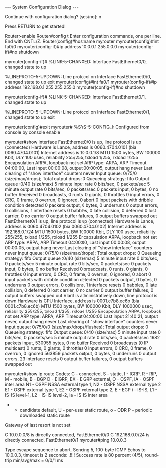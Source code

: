 --- System Configuration Dialog ---

Continue with configuration dialog? [yes/no]: n


Press RETURN to get started!

Router>enable
Router#config t
Enter configuration commands, one per line. End with CNTL/Z.
Router(config)#hostname myrouter
myrouter(config)#int fa0/0
myrouter(config-if)#ip address 10.0.0.1 255.0.0.0
myrouter(config-if)#no shutdown

myrouter(config-if)#
%LINK-5-CHANGED: Interface FastEthernet0/0, changed state to up

%LINEPROTO-5-UPDOWN: Line protocol on Interface FastEthernet0/0, changed state to up
exit
myrouter(config)#int fa0/1
myrouter(config-if)#ip address 192.168.0.1 255.255.255.0
myrouter(config-if)#no shutdown

myrouter(config-if)#
%LINK-5-CHANGED: Interface FastEthernet0/1, changed state to up

%LINEPROTO-5-UPDOWN: Line protocol on Interface FastEthernet0/1, changed state to up
exit

myrouter(config)#exit
myrouter#
%SYS-5-CONFIG_I: Configured from console by console
enable

myrouter#show interface
FastEthernet0/0 is up, line protocol is up (connected)
Hardware is Lance, address is 0060.4704.0101 (bia 0060.4704.0101)
Internet address is 10.0.0.1/8
MTU 1500 bytes, BW 100000 Kbit, DLY 100 usec,
reliability 255/255, txload 1/255, rxload 1/255
Encapsulation ARPA, loopback not set
ARP type: ARPA, ARP Timeout 04:00:00, 
Last input 00:00:08, output 00:00:05, output hang never
Last clearing of "show interface" counters never
Input queue: 0/75/0 (size/max/drops); Total output drops: 0
Queueing strategy: fifo
Output queue :0/40 (size/max)
5 minute input rate 0 bits/sec, 0 packets/sec
5 minute output rate 0 bits/sec, 0 packets/sec
0 packets input, 0 bytes, 0 no buffer
Received 0 broadcasts, 0 runts, 0 giants, 0 throttles
0 input errors, 0 CRC, 0 frame, 0 overrun, 0 ignored, 0 abort
0 input packets with dribble condition detected
0 packets output, 0 bytes, 0 underruns
0 output errors, 0 collisions, 1 interface resets
0 babbles, 0 late collision, 0 deferred
0 lost carrier, 0 no carrier
0 output buffer failures, 0 output buffers swapped out
FastEthernet0/1 is up, line protocol is up (connected)
Hardware is Lance, address is 0060.4704.0102 (bia 0060.4704.0102)
Internet address is 192.168.0.1/24
MTU 1500 bytes, BW 100000 Kbit, DLY 100 usec,
reliability 255/255, txload 1/255, rxload 1/255
Encapsulation ARPA, loopback not set
ARP type: ARPA, ARP Timeout 04:00:00, 
Last input 00:00:08, output 00:00:05, output hang never
Last clearing of "show interface" counters never
Input queue: 0/75/0 (size/max/drops); Total output drops: 0
Queueing strategy: fifo
Output queue :0/40 (size/max)
5 minute input rate 0 bits/sec, 0 packets/sec
5 minute output rate 0 bits/sec, 0 packets/sec
0 packets input, 0 bytes, 0 no buffer
Received 0 broadcasts, 0 runts, 0 giants, 0 throttles
0 input errors, 0 CRC, 0 frame, 0 overrun, 0 ignored, 0 abort
0 input packets with dribble condition detected
0 packets output, 0 bytes, 0 underruns
0 output errors, 0 collisions, 1 interface resets
0 babbles, 0 late collision, 0 deferred
0 lost carrier, 0 no carrier
0 output buffer failures, 0 output buffers swapped out
Vlan1 is administratively down, line protocol is down
Hardware is CPU Interface, address is 0001.c7b8.ec6b (bia 0001.c7b8.ec6b)
MTU 1500 bytes, BW 100000 Kbit, DLY 1000000 usec,
reliability 255/255, txload 1/255, rxload 1/255
Encapsulation ARPA, loopback not set
ARP type: ARPA, ARP Timeout 04:00:00
Last input 21:40:21, output never, output hang never
Last clearing of "show interface" counters never
Input queue: 0/75/0/0 (size/max/drops/flushes); Total output drops: 0
Queueing strategy: fifo
Output queue: 0/40 (size/max)
5 minute input rate 0 bits/sec, 0 packets/sec
5 minute output rate 0 bits/sec, 0 packets/sec
1682 packets input, 530955 bytes, 0 no buffer
Received 0 broadcasts (0 IP multicast)
0 runts, 0 giants, 0 throttles
0 input errors, 0 CRC, 0 frame, 0 overrun, 0 ignored
563859 packets output, 0 bytes, 0 underruns
0 output errors, 23 interface resets
0 output buffer failures, 0 output buffers swapped out

myrouter#show ip route
Codes: C - connected, S - static, I - IGRP, R - RIP, M - mobile, B - BGP
D - EIGRP, EX - EIGRP external, O - OSPF, IA - OSPF inter area
N1 - OSPF NSSA external type 1, N2 - OSPF NSSA external type 2
E1 - OSPF external type 1, E2 - OSPF external type 2, E - EGP
i - IS-IS, L1 - IS-IS level-1, L2 - IS-IS level-2, ia - IS-IS inter area
* - candidate default, U - per-user static route, o - ODR
P - periodic downloaded static route

Gateway of last resort is not set

C 10.0.0.0/8 is directly connected, FastEthernet0/0
C 192.168.0.0/24 is directly connected, FastEthernet0/1
myrouter#ping 10.0.0.3

Type escape sequence to abort.
Sending 5, 100-byte ICMP Echos to 10.0.0.3, timeout is 2 seconds:
.!!!!
Success rate is 80 percent (4/5), round-trip min/avg/max = 0/0/1 ms
